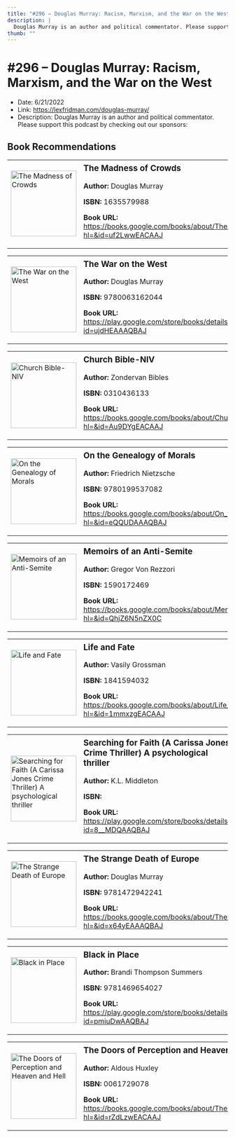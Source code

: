 ```yaml
---
title: "#296 – Douglas Murray: Racism, Marxism, and the War on the West"
description: |
  Douglas Murray is an author and political commentator. Please support this podcast by checking out our sponsors:"
thumb: ""
---
```


# #296 – Douglas Murray: Racism, Marxism, and the War on the West

  - Date: 6/21/2022
  - Link: https://lexfridman.com/douglas-murray/
  - Description: Douglas Murray is an author and political commentator. Please support this podcast by checking out our sponsors:

## Book Recommendations

<table style="border: none;"><tr style="border: none;"><td style="border: none;"><img src="https://books.google.com/books/content?id=uf2LwwEACAAJ&printsec=frontcover&img=1&zoom=1&source=gbs_api" alt="The Madness of Crowds" width="150" style="vertical-align: top;"></td><td style="border: none; vertical-align: top;"><h3 style='margin-top: 5'>The Madness of Crowds</h3><p><strong>Author:</strong> Douglas Murray</p><p><strong>ISBN:</strong> 1635579988</p><p><strong>Book URL:</strong> <a href="https://books.google.com/books/about/The_Madness_of_Crowds.html?hl=&id=uf2LwwEACAAJ">https://books.google.com/books/about/The_Madness_of_Crowds.html?hl=&id=uf2LwwEACAAJ</a></p></td></tr></table>
<table style="border: none;"><tr style="border: none;"><td style="border: none;"><img src="https://books.google.com/books/content?id=ujdHEAAAQBAJ&printsec=frontcover&img=1&zoom=1&edge=curl&source=gbs_api" alt="The War on the West" width="150" style="vertical-align: top;"></td><td style="border: none; vertical-align: top;"><h3 style='margin-top: 5'>The War on the West</h3><p><strong>Author:</strong> Douglas Murray</p><p><strong>ISBN:</strong> 9780063162044</p><p><strong>Book URL:</strong> <a href="https://play.google.com/store/books/details?id=ujdHEAAAQBAJ">https://play.google.com/store/books/details?id=ujdHEAAAQBAJ</a></p></td></tr></table>
<table style="border: none;"><tr style="border: none;"><td style="border: none;"><img src="https://books.google.com/books/content?id=Au9DYgEACAAJ&printsec=frontcover&img=1&zoom=1&source=gbs_api" alt="Church Bible-NIV" width="150" style="vertical-align: top;"></td><td style="border: none; vertical-align: top;"><h3 style='margin-top: 5'>Church Bible-NIV</h3><p><strong>Author:</strong> Zondervan Bibles</p><p><strong>ISBN:</strong> 0310436133</p><p><strong>Book URL:</strong> <a href="https://books.google.com/books/about/Church_Bible_NIV.html?hl=&id=Au9DYgEACAAJ">https://books.google.com/books/about/Church_Bible_NIV.html?hl=&id=Au9DYgEACAAJ</a></p></td></tr></table>
<table style="border: none;"><tr style="border: none;"><td style="border: none;"><img src="https://books.google.com/books/content?id=eQQUDAAAQBAJ&printsec=frontcover&img=1&zoom=1&edge=curl&source=gbs_api" alt="On the Genealogy of Morals" width="150" style="vertical-align: top;"></td><td style="border: none; vertical-align: top;"><h3 style='margin-top: 5'>On the Genealogy of Morals</h3><p><strong>Author:</strong> Friedrich Nietzsche</p><p><strong>ISBN:</strong> 9780199537082</p><p><strong>Book URL:</strong> <a href="https://books.google.com/books/about/On_the_Genealogy_of_Morals.html?hl=&id=eQQUDAAAQBAJ">https://books.google.com/books/about/On_the_Genealogy_of_Morals.html?hl=&id=eQQUDAAAQBAJ</a></p></td></tr></table>
<table style="border: none;"><tr style="border: none;"><td style="border: none;"><img src="https://books.google.com/books/content?id=QhjZ6N5nZX0C&printsec=frontcover&img=1&zoom=1&edge=curl&source=gbs_api" alt="Memoirs of an Anti-Semite" width="150" style="vertical-align: top;"></td><td style="border: none; vertical-align: top;"><h3 style='margin-top: 5'>Memoirs of an Anti-Semite</h3><p><strong>Author:</strong> Gregor Von Rezzori</p><p><strong>ISBN:</strong> 1590172469</p><p><strong>Book URL:</strong> <a href="https://books.google.com/books/about/Memoirs_of_an_Anti_Semite.html?hl=&id=QhjZ6N5nZX0C">https://books.google.com/books/about/Memoirs_of_an_Anti_Semite.html?hl=&id=QhjZ6N5nZX0C</a></p></td></tr></table>
<table style="border: none;"><tr style="border: none;"><td style="border: none;"><img src="https://books.google.com/books/content?id=1mmxzgEACAAJ&printsec=frontcover&img=1&zoom=1&source=gbs_api" alt="Life and Fate" width="150" style="vertical-align: top;"></td><td style="border: none; vertical-align: top;"><h3 style='margin-top: 5'>Life and Fate</h3><p><strong>Author:</strong> Vasily Grossman</p><p><strong>ISBN:</strong> 1841594032</p><p><strong>Book URL:</strong> <a href="https://books.google.com/books/about/Life_and_Fate.html?hl=&id=1mmxzgEACAAJ">https://books.google.com/books/about/Life_and_Fate.html?hl=&id=1mmxzgEACAAJ</a></p></td></tr></table>
<table style="border: none;"><tr style="border: none;"><td style="border: none;"><img src="https://books.google.com/books/content?id=8__MDQAAQBAJ&printsec=frontcover&img=1&zoom=1&edge=curl&source=gbs_api" alt="Searching for Faith (A Carissa Jones Crime Thriller) A psychological thriller" width="150" style="vertical-align: top;"></td><td style="border: none; vertical-align: top;"><h3 style='margin-top: 5'>Searching for Faith (A Carissa Jones Crime Thriller) A psychological thriller</h3><p><strong>Author:</strong> K.L. Middleton</p><p><strong>ISBN:</strong> </p><p><strong>Book URL:</strong> <a href="https://play.google.com/store/books/details?id=8__MDQAAQBAJ">https://play.google.com/store/books/details?id=8__MDQAAQBAJ</a></p></td></tr></table>
<table style="border: none;"><tr style="border: none;"><td style="border: none;"><img src="https://books.google.com/books/content?id=x64yEAAAQBAJ&printsec=frontcover&img=1&zoom=1&source=gbs_api" alt="The Strange Death of Europe" width="150" style="vertical-align: top;"></td><td style="border: none; vertical-align: top;"><h3 style='margin-top: 5'>The Strange Death of Europe</h3><p><strong>Author:</strong> Douglas Murray</p><p><strong>ISBN:</strong> 9781472942241</p><p><strong>Book URL:</strong> <a href="https://books.google.com/books/about/The_Strange_Death_of_Europe.html?hl=&id=x64yEAAAQBAJ">https://books.google.com/books/about/The_Strange_Death_of_Europe.html?hl=&id=x64yEAAAQBAJ</a></p></td></tr></table>
<table style="border: none;"><tr style="border: none;"><td style="border: none;"><img src="https://books.google.com/books/content?id=pmiuDwAAQBAJ&printsec=frontcover&img=1&zoom=1&edge=curl&source=gbs_api" alt="Black in Place" width="150" style="vertical-align: top;"></td><td style="border: none; vertical-align: top;"><h3 style='margin-top: 5'>Black in Place</h3><p><strong>Author:</strong> Brandi Thompson Summers</p><p><strong>ISBN:</strong> 9781469654027</p><p><strong>Book URL:</strong> <a href="https://play.google.com/store/books/details?id=pmiuDwAAQBAJ">https://play.google.com/store/books/details?id=pmiuDwAAQBAJ</a></p></td></tr></table>
<table style="border: none;"><tr style="border: none;"><td style="border: none;"><img src="https://books.google.com/books/content?id=rZdLzwEACAAJ&printsec=frontcover&img=1&zoom=1&source=gbs_api" alt="The Doors of Perception and Heaven and Hell" width="150" style="vertical-align: top;"></td><td style="border: none; vertical-align: top;"><h3 style='margin-top: 5'>The Doors of Perception and Heaven and Hell</h3><p><strong>Author:</strong> Aldous Huxley</p><p><strong>ISBN:</strong> 0061729078</p><p><strong>Book URL:</strong> <a href="https://books.google.com/books/about/The_Doors_of_Perception_and_Heaven_and_H.html?hl=&id=rZdLzwEACAAJ">https://books.google.com/books/about/The_Doors_of_Perception_and_Heaven_and_H.html?hl=&id=rZdLzwEACAAJ</a></p></td></tr></table>

